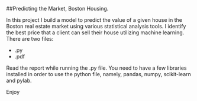 ##Predicting the Market, Boston Housing.

In this project I build a model to predict the value of a given house in the Boston real estate market using various statistical 
analysis tools. I identify the best price that a client can sell their house utilizing machine learning.  There are two files:

+ .py
+ .pdf

Read the report while running the .py file.  You need to have a few libraries installed in order to use the python file, namely, pandas, numpy, scikit-learn and pylab.

Enjoy
